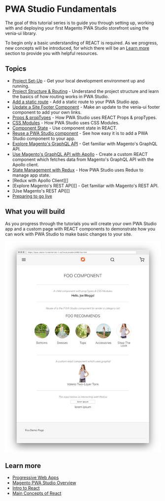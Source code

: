 # PWA Studio Fundamentals

The goal of this tutorial series is to guide you through setting up, working with and deploying your 
first Magento PWA Studio storefront using the venia-ui library.

To begin only a basic understanding of REACT is required. As we progress, new concepts will be introduced, 
for which there will be an [Learn more][] section to provide you with helpful resources.

## Topics

-   [Project Set-Up](./doc/project-set-up/index.md) - Get your local development environment up and running.
-   [Project Structure & Routing](./doc/project-structure-and-routing/index.md) - Understand the project structure and learn the basics of how routing works in PWA Studio.
-   [Add a static route](./doc/add-a-static-route/index.md) - Add a static route to your PWA Studio app.
-   [Update a Site Footer Component](./doc/update-site-footer/index.md) - Make an update to the venia-ui footer component to add your own links.
-   [Props & propTypes](./doc/props-proptypes/index.md) - How PWA Studio uses REACT Props & propTypes.
-   [CSS Modules](./doc/css-modules/index.md) - How PWA Studio uses CSS Modules.
-   [Component State](./doc/component-state/index.md) - Use component state in REACT.
-   [Reuse a PWA Studio component](./doc/reuse-a-venia-component/index.md) - See how easy it is to add a PWA Studio component to your app.
-   [Explore Magento's GraphQL API](./doc/explore-graphql-with-graphiql/index.md) - Get familiar with Magento's GraphQL API.
-   [Use Magento's GraphQL API with Apollo](./doc/use-magentos-graphql-api/index.md) - Create a custom REACT component which fetches data from Magento's GraphQL API with the Apollo client.
-   [State Management with Redux](./doc/manage-state-with-redux/index.md) - How PWA Studio uses Redux to manage app state.
-   [Redux with Apollo Client][]
-   [Explore Magento's REST API][] - Get familiar with Magento's REST API.
-   [Use Magento's REST API][]
-   [Preparing to go live](./doc/preparing-to-go-live/index.md)

## What you will build

As you progress through the tutorials you will create your own PWA Studio app and a custom page 
with REACT components to demonstrate how you can work with PWA Studio to make basic changes to your site.

![what we are building][]

## Learn more

-   [Progressive Web Apps](https://developers.google.com/web/progressive-web-apps)
-   [Magento PWA Studio Overview][]
-   [Intro to React](https://reactjs.org/tutorial/tutorial.html)
-   [Main Concepts of React](https://reactjs.org/docs/hello-world.html)

[Magento PWA Studio Overview]: https://magento.github.io/pwa-studio/technologies/overview/
[what we are building]: ./doc/images/foo-screen-shot.png
[Learn more]: #learn-more
